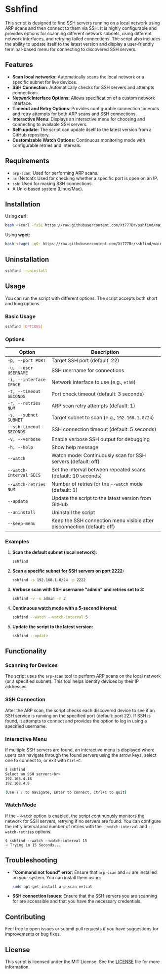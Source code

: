 # Sshfind

This script is designed to find SSH servers running on a local network using ARP scans and then connect to them via SSH. It is highly configurable and provides options for scanning different network subnets, using different network interfaces, and retrying failed connections. The script also includes the ability to update itself to the latest version and display a user-friendly terminal-based menu for connecting to discovered SSH servers.

## Features

- **Scan local networks**: Automatically scans the local network or a specific subnet for live devices.
- **SSH Connection**: Automatically checks for SSH servers and attempts connections.
- **Network Interface Options**: Allows specification of a custom network interface.
- **Timeout and Retry Options**: Provides configurable connection timeouts and retry attempts for both ARP scans and SSH connections.
- **Interactive Menu**: Displays an interactive menu for choosing and connecting to available SSH servers.
- **Self-update**: The script can update itself to the latest version from a GitHub repository.
- **Customizable Watch Options**: Continuous monitoring mode with configurable retries and intervals.

## Requirements

- `arp-scan`: Used for performing ARP scans.
- `nc` (Netcat): Used for checking whether a specific port is open on an IP.
- `ssh`: Used for making SSH connections.
- A Unix-based system (Linux/Mac).

## Installation

Using **curl**:
```bash
bash <(curl -fsSL https://raw.githubusercontent.com/Xt777Br/sshfind/main/install.sh)
```

Using **wget**:
```bash
bash <(wget -qO- https://raw.githubusercontent.com/Xt777Br/sshfind/main/install.sh)
```

## Uninstallation

```bash
sshfind --uninstall
```

## Usage

You can run the script with different options. The script accepts both short and long options.

### Basic Usage

```bash
sshfind [OPTIONS]
```

### Options

| Option                  | Description                                                                 |
|-------------------------|-----------------------------------------------------------------------------|
| `-p, --port PORT`        | Target SSH port (default: 22)                                                |
| `-u, --user USERNAME`    | SSH username for connections                                                |
| `-i, --interface IFACE`  | Network interface to use (e.g., `eth0`)                                     |
| `-t, --timeout SECONDS`  | Port check timeout (default: 3 seconds)                                      |
| `-r, --retries NUM`      | ARP scan retry attempts (default: 1)                                         |
| `-s, --subnet SUBNET`    | Target subnet to scan (e.g., `192.168.1.0/24`)                              |
| `--ssh-timeout SECONDS`  | SSH connection timeout (default: 5 seconds)                                 |
| `-v, --verbose`          | Enable verbose SSH output for debugging                                     |
| `-h, --help`             | Show help message                                                            |
| `--watch`                | Watch mode: Continuously scan for SSH servers (default: off)                |
| `--watch-interval SECS`  | Set the interval between repeated scans (default: 10 seconds)               |
| `--watch-retries NUM`    | Number of retries for the `--watch` mode (default: 1)                       |
| `--update`               | Update the script to the latest version from GitHub                         |
| `--uninstall`               | Uninstall the script                                                      |
| `--keep-menu`            | Keep the SSH connection menu visible after disconnection (default: off)     |

### Examples

1. **Scan the default subnet (local network):**

   ```bash
   sshfind
   ```

2. **Scan a specific subnet for SSH servers on port 2222:**

   ```bash
   sshfind -s 192.168.1.0/24 -p 2222
   ```

3. **Verbose scan with SSH username "admin" and retries set to 3:**

   ```bash
   sshfind -v -u admin -r 3
   ```

4. **Continuous watch mode with a 5-second interval:**

   ```bash
   sshfind --watch --watch-interval 5
   ```

5. **Update the script to the latest version:**

   ```bash
   sshfind --update
   ```

## Functionality

### Scanning for Devices

The script uses the `arp-scan` tool to perform ARP scans on the local network (or a specified subnet). This tool helps identify devices by their IP addresses.

### SSH Connection

After the ARP scan, the script checks each discovered device to see if an SSH service is running on the specified port (default: port 22). If SSH is found, it attempts to connect and provides the option to log in using a specified username.

### Interactive Menu

If multiple SSH servers are found, an interactive menu is displayed where users can navigate through the found servers using the arrow keys, select one to connect to, or exit with `Ctrl+C`.

```bash
$ sshfind
Select an SSH server:<br>
192.168.4.18
192.168.4.9

(Use ↑ ↓ to navigate, Enter to connect, Ctrl+C to quit)
```


### Watch Mode

If the `--watch` option is enabled, the script continuously monitors the network for SSH servers, retrying if no servers are found. You can configure the retry interval and number of retries with the `--watch-interval` and `--watch-retries` options.
```
$ sshfind --watch --watch-interval 15
⠴ Trying in 15 Seconds...
```

## Troubleshooting

- **"Command not found" error**: Ensure that `arp-scan` and `nc` are installed on your system. You can install them using:
  ```bash
  sudo apt-get install arp-scan netcat
  ```

- **SSH connection issues**: Ensure that the SSH servers you are scanning for are accessible and that you have the necessary credentials.

## Contributing

Feel free to open issues or submit pull requests if you have suggestions for improvements or bug fixes.

## License

This script is licensed under the MIT License. See the [LICENSE](LICENSE) file for more information.

